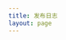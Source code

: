 ```yaml
---
title: 发布日志
layout: page
---
```


<time-line class="container" />

<script setup>
import TimeLine from "../../.vitepress/views/timeline/TimeLine.vue";
</script>

<style scoped>
  .container {
    max-width: 1200px;
    margin: 20px auto;
  }
</style>
